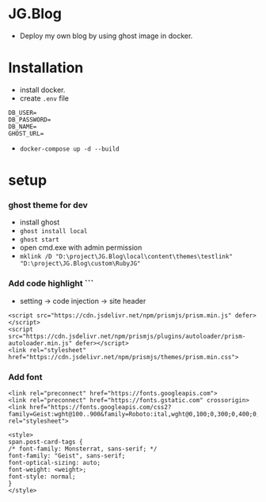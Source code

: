 # JG.Blog
  - Deploy my own blog by using ghost image in docker.
# Installation
  - install docker.
  - create `.env` file
  ```
  DB_USER=
DB_PASSWORD=
DB_NAME=
GHOST_URL=
  ```
  - `docker-compose up -d --build`

# setup
  ### ghost theme for dev
  - install ghost
  - `ghost install local`
  - `ghost start`
  - open cmd.exe with admin permission
  - `mklink /D "D:\project\JG.Blog\local\content\themes\testlink" "D:\project\JG.Blog\custom\RubyJG"`

  ### Add code highlight ```
  - setting -> code injection -> site header
  ```
  <script src="https://cdn.jsdelivr.net/npm/prismjs/prism.min.js" defer></script>
<script src="https://cdn.jsdelivr.net/npm/prismjs/plugins/autoloader/prism-autoloader.min.js" defer></script>
<link rel="stylesheet" href="https://cdn.jsdelivr.net/npm/prismjs/themes/prism.min.css">

  ```

  ### Add font
  ```
  <link rel="preconnect" href="https://fonts.googleapis.com">
<link rel="preconnect" href="https://fonts.gstatic.com" crossorigin>
<link href="https://fonts.googleapis.com/css2?family=Geist:wght@100..900&family=Roboto:ital,wght@0,100;0,300;0,400;0,500;0,700;0,900;1,100;1,300;1,400;1,500;1,700;1,900&display=swap" rel="stylesheet">

<style>
span.post-card-tags {
 /* font-family: Monsterrat, sans-serif; */
  font-family: "Geist", sans-serif;
  font-optical-sizing: auto;
  font-weight: <weight>;
  font-style: normal;
}
</style>
```
